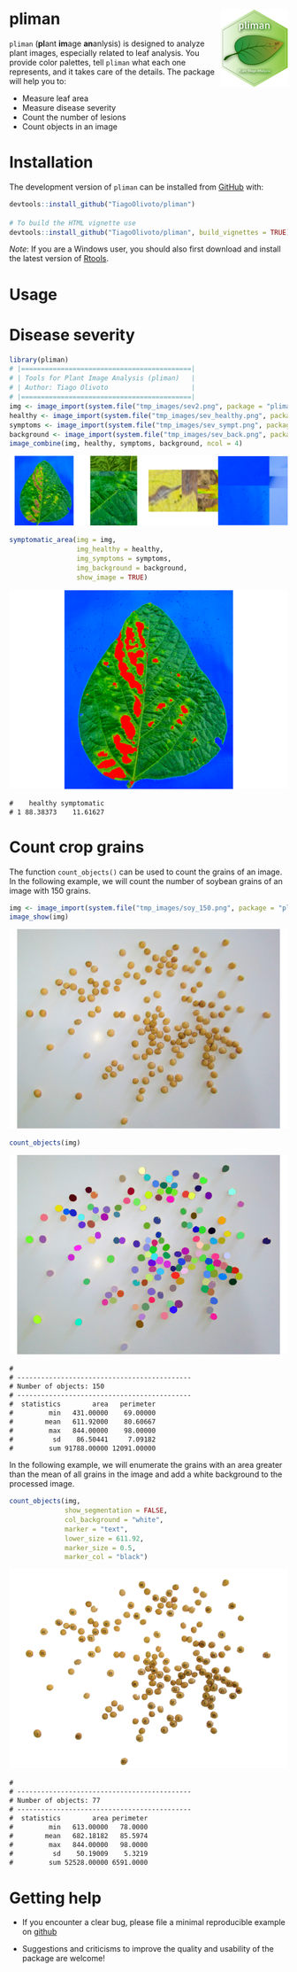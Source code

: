 
<!-- README.md is generated from README.Rmd. Please edit that file -->

# pliman <img src="man/figures/logo_pliman.svg" align="right" height="140/"/>

<!-- badges: start -->
<!-- [![CRAN status](https://www.r-pkg.org/badges/version-ago/metan)](https://CRAN.R-project.org/package=metan) [![Lifecycle: stable](https://img.shields.io/badge/lifecycle-stable-brightgreen.svg)](https://www.tidyverse.org/lifecycle/#stable) ![Downloads](http://cranlogs.r-pkg.org/badges/metan) ![Total Downloads](https://cranlogs.r-pkg.org/badges/grand-total/metan) [<img src="https://zenodo.org/badge/130062661.svg" alt="DOI" width="186"/>](https://zenodo.org/badge/latestdoi/130062661) -->
<!-- badges: end -->

`pliman` (**pl**ant **im**age **an**anlysis) is designed to analyze
plant images, especially related to leaf analysis. You provide color
palettes, tell `pliman` what each one represents, and it takes care of
the details. The package will help you to:

-   Measure leaf area
-   Measure disease severity
-   Count the number of lesions
-   Count objects in an image

# Installation

The development version of `pliman` can be installed from
[GitHub](https://github.com/TiagoOlivoto/pliman) with:

``` r
devtools::install_github("TiagoOlivoto/pliman")

# To build the HTML vignette use
devtools::install_github("TiagoOlivoto/pliman", build_vignettes = TRUE)
```

*Note*: If you are a Windows user, you should also first download and
install the latest version of
[Rtools](https://cran.r-project.org/bin/windows/Rtools/).

# Usage

# Disease severity

``` r
library(pliman)
# |===========================================|
# | Tools for Plant Image Analysis (pliman)   |
# | Author: Tiago Olivoto                     |
# |===========================================|
img <- image_import(system.file("tmp_images/sev2.png", package = "pliman"))
healthy <- image_import(system.file("tmp_images/sev_healthy.png", package = "pliman"))
symptoms <- image_import(system.file("tmp_images/sev_sympt.png", package = "pliman"))
background <- image_import(system.file("tmp_images/sev_back.png", package = "pliman"))
image_combine(img, healthy, symptoms, background, ncol = 4)
```

![](man/figures/README-unnamed-chunk-3-1.png)<!-- -->

``` r
symptomatic_area(img = img,
                 img_healthy = healthy,
                 img_symptoms = symptoms,
                 img_background = background,
                 show_image = TRUE)
```

![](man/figures/README-unnamed-chunk-4-1.png)<!-- -->

    #    healthy symptomatic
    # 1 88.38373    11.61627

# Count crop grains

The function `count_objects()` can be used to count the grains of an
image. In the following example, we will count the number of soybean
grains of an image with 150 grains.

``` r
img <- image_import(system.file("tmp_images/soy_150.png", package = "pliman"))
image_show(img)
```

![](man/figures/README-unnamed-chunk-5-1.png)<!-- -->

``` r
count_objects(img)
```

![](man/figures/README-unnamed-chunk-5-2.png)<!-- -->

    # 
    # --------------------------------------------
    # Number of objects: 150 
    # --------------------------------------------
    #  statistics        area   perimeter
    #         min   431.00000    69.00000
    #        mean   611.92000    80.60667
    #         max   844.00000    98.00000
    #          sd    86.50441     7.09182
    #         sum 91788.00000 12091.00000

In the following example, we will enumerate the grains with an area
greater than the mean of all grains in the image and add a white
background to the processed image.

``` r
count_objects(img,
              show_segmentation = FALSE,
              col_background = "white",
              marker = "text",
              lower_size = 611.92,
              marker_size = 0.5,
              marker_col = "black")
```

![](man/figures/README-unnamed-chunk-6-1.png)<!-- -->

    # 
    # --------------------------------------------
    # Number of objects: 77 
    # --------------------------------------------
    #  statistics        area perimeter
    #         min   613.00000   78.0000
    #        mean   682.18182   85.5974
    #         max   844.00000   98.0000
    #          sd    50.19009    5.3219
    #         sum 52528.00000 6591.0000

# Getting help

-   If you encounter a clear bug, please file a minimal reproducible
    example on [github](https://github.com/TiagoOlivoto/pliman/issues)

-   Suggestions and criticisms to improve the quality and usability of
    the package are welcome!
